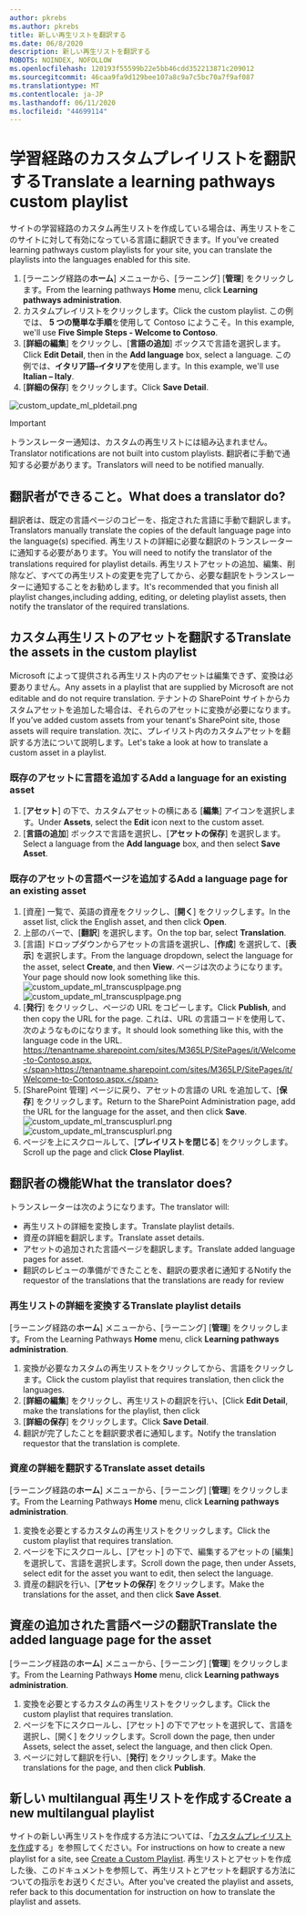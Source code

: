 ```yaml
---
author: pkrebs
ms.author: pkrebs
title: 新しい再生リストを翻訳する
ms.date: 06/8/2020
description: 新しい再生リストを翻訳する
ROBOTS: NOINDEX, NOFOLLOW
ms.openlocfilehash: 120193f55599b22e5bb46cdd352213871c209012
ms.sourcegitcommit: 46caa9fa9d129bee107a8c9a7c5bc70a7f9af087
ms.translationtype: MT
ms.contentlocale: ja-JP
ms.lasthandoff: 06/11/2020
ms.locfileid: "44699114"
---
```

# <a name="translate-a-learning-pathways-custom-playlist"></a><span data-ttu-id="86e80-103">学習経路のカスタムプレイリストを翻訳する</span><span class="sxs-lookup"><span data-stu-id="86e80-103">Translate a learning pathways custom playlist</span></span>
<span data-ttu-id="86e80-104">サイトの学習経路のカスタム再生リストを作成している場合は、再生リストをこのサイトに対して有効になっている言語に翻訳できます。</span><span class="sxs-lookup"><span data-stu-id="86e80-104">If you've created learning pathways custom playlists for your site, you can translate the playlists into the languages enabled for this site.</span></span>

1.  <span data-ttu-id="86e80-105">[ラーニング経路の**ホーム**] メニューから、[ラーニング] [**管理**] をクリックします。</span><span class="sxs-lookup"><span data-stu-id="86e80-105">From the learning pathways **Home** menu, click **Learning pathways administration**.</span></span> 
2.  <span data-ttu-id="86e80-106">カスタムプレイリストをクリックします。</span><span class="sxs-lookup"><span data-stu-id="86e80-106">Click the custom playlist.</span></span> <span data-ttu-id="86e80-107">この例では、 **5 つの簡単な手順**を使用して Contoso にようこそ。</span><span class="sxs-lookup"><span data-stu-id="86e80-107">In this example, we'll use **Five Simple Steps - Welcome to Contoso**.</span></span> 
3.  <span data-ttu-id="86e80-108">[**詳細の編集**] をクリックし、[**言語の追加**] ボックスで言語を選択します。</span><span class="sxs-lookup"><span data-stu-id="86e80-108">Click **Edit Detail**, then in the **Add language** box, select a language.</span></span> <span data-ttu-id="86e80-109">この例では、**イタリア語–イタリア**を使用します。</span><span class="sxs-lookup"><span data-stu-id="86e80-109">In this example, we'll use **Italian – Italy**.</span></span> 
5.  <span data-ttu-id="86e80-110">[**詳細の保存**] をクリックします。</span><span class="sxs-lookup"><span data-stu-id="86e80-110">Click **Save Detail**.</span></span> 

![custom_update_ml_pldetail.png](media/custom_update_ml_pldetail.png)

> [!IMPORTANT]
> <span data-ttu-id="86e80-112">トランスレーター通知は、カスタムの再生リストには組み込まれません。</span><span class="sxs-lookup"><span data-stu-id="86e80-112">Translator notifications are not built into custom playlists.</span></span> <span data-ttu-id="86e80-113">翻訳者に手動で通知する必要があります。</span><span class="sxs-lookup"><span data-stu-id="86e80-113">Translators will need to be notified manually.</span></span> 

## <a name="what-does-a-translator-do"></a><span data-ttu-id="86e80-114">翻訳者ができること。</span><span class="sxs-lookup"><span data-stu-id="86e80-114">What does a translator do?</span></span>
<span data-ttu-id="86e80-115">翻訳者は、既定の言語ページのコピーを、指定された言語に手動で翻訳します。</span><span class="sxs-lookup"><span data-stu-id="86e80-115">Translators manually translate the copies of the default language page into the language(s) specified.</span></span> <span data-ttu-id="86e80-116">再生リストの詳細に必要な翻訳のトランスレーターに通知する必要があります。</span><span class="sxs-lookup"><span data-stu-id="86e80-116">You will need to notify the translator of the translations required for playlist details.</span></span> <span data-ttu-id="86e80-117">再生リストアセットの追加、編集、削除など、すべての再生リストの変更を完了してから、必要な翻訳をトランスレーターに通知することをお勧めします。</span><span class="sxs-lookup"><span data-stu-id="86e80-117">It's recommended that you finish all playlist changes,including adding, editing, or deleting playlist assets, then notify the translator of the required translations.</span></span>

## <a name="translate-the-assets-in-the-custom-playlist"></a><span data-ttu-id="86e80-118">カスタム再生リストのアセットを翻訳する</span><span class="sxs-lookup"><span data-stu-id="86e80-118">Translate the assets in the custom playlist</span></span>
<span data-ttu-id="86e80-119">Microsoft によって提供される再生リスト内のアセットは編集できず、変換は必要ありません。</span><span class="sxs-lookup"><span data-stu-id="86e80-119">Any assets in a playlist that are supplied by Microsoft are not editable and do not require translation.</span></span> <span data-ttu-id="86e80-120">テナントの SharePoint サイトからカスタムアセットを追加した場合は、それらのアセットに変換が必要になります。</span><span class="sxs-lookup"><span data-stu-id="86e80-120">If you’ve added custom assets from your tenant's SharePoint site, those assets will require translation.</span></span> <span data-ttu-id="86e80-121">次に、プレイリスト内のカスタムアセットを翻訳する方法について説明します。</span><span class="sxs-lookup"><span data-stu-id="86e80-121">Let's take a look at how to translate a custom asset in a playlist.</span></span>

### <a name="add-a-language-for-an-existing-asset"></a><span data-ttu-id="86e80-122">既存のアセットに言語を追加する</span><span class="sxs-lookup"><span data-stu-id="86e80-122">Add a language for an existing asset</span></span>
1. <span data-ttu-id="86e80-123">[**アセット**] の下で、カスタムアセットの横にある [**編集**] アイコンを選択します。</span><span class="sxs-lookup"><span data-stu-id="86e80-123">Under **Assets**, select the **Edit** icon next to the custom asset.</span></span> 
2. <span data-ttu-id="86e80-124">[**言語の追加**] ボックスで言語を選択し、[**アセットの保存**] を選択します。</span><span class="sxs-lookup"><span data-stu-id="86e80-124">Select a language from the **Add language** box, and then select **Save Asset**.</span></span>

### <a name="add-a-language-page-for-an-existing-asset"></a><span data-ttu-id="86e80-125">既存のアセットの言語ページを追加する</span><span class="sxs-lookup"><span data-stu-id="86e80-125">Add a language page for an existing asset</span></span>
1. <span data-ttu-id="86e80-126">[資産] 一覧で、英語の資産をクリックし、[**開く**] をクリックします。</span><span class="sxs-lookup"><span data-stu-id="86e80-126">In the asset list, click the English asset, and then click **Open**.</span></span>
2. <span data-ttu-id="86e80-127">上部のバーで、[**翻訳**] を選択します。</span><span class="sxs-lookup"><span data-stu-id="86e80-127">On the top bar, select **Translation**.</span></span>
3. <span data-ttu-id="86e80-128">[言語] ドロップダウンからアセットの言語を選択し、[**作成**] を選択して、[**表示**] を選択します。</span><span class="sxs-lookup"><span data-stu-id="86e80-128">From the language dropdown, select the language for the asset, select **Create**, and then **View**.</span></span> <span data-ttu-id="86e80-129">ページは次のようになります。</span><span class="sxs-lookup"><span data-stu-id="86e80-129">Your page should now look something like this.</span></span> 
<span data-ttu-id="86e80-130">![custom_update_ml_transcusplpage.png](media/custom_update_ml_transcusplpage.png)</span><span class="sxs-lookup"><span data-stu-id="86e80-130">![custom_update_ml_transcusplpage.png](media/custom_update_ml_transcusplpage.png)</span></span>
4. <span data-ttu-id="86e80-131">[**発行**] をクリックし、ページの URL をコピーします。</span><span class="sxs-lookup"><span data-stu-id="86e80-131">Click **Publish**, and then copy the URL for the page.</span></span> <span data-ttu-id="86e80-132">これは、URL の言語コードを使用して、次のようなものになります。</span><span class="sxs-lookup"><span data-stu-id="86e80-132">It should look something like this, with the language code in the URL.</span></span>
<span data-ttu-id="86e80-133">https://tenantname.sharepoint.com/sites/M365LP/SitePages/it/Welcome-to-Contoso.aspx.</span><span class="sxs-lookup"><span data-stu-id="86e80-133">https://tenantname.sharepoint.com/sites/M365LP/SitePages/it/Welcome-to-Contoso.aspx.</span></span>
5. <span data-ttu-id="86e80-134">[SharePoint 管理] ページに戻り、アセットの言語の URL を追加して、[**保存**] をクリックします。</span><span class="sxs-lookup"><span data-stu-id="86e80-134">Return to the SharePoint Administration page, add the URL for the language for the asset, and then click **Save**.</span></span> 
<span data-ttu-id="86e80-135">![custom_update_ml_transcusplurl.png](media/custom_update_ml_transcusplurl.png)</span><span class="sxs-lookup"><span data-stu-id="86e80-135">![custom_update_ml_transcusplurl.png](media/custom_update_ml_transcusplurl.png)</span></span>
6.  <span data-ttu-id="86e80-136">ページを上にスクロールして、[**プレイリストを閉じる**] をクリックします。</span><span class="sxs-lookup"><span data-stu-id="86e80-136">Scroll up the page and click **Close Playlist**.</span></span>

## <a name="what-the-translator-does"></a><span data-ttu-id="86e80-137">翻訳者の機能</span><span class="sxs-lookup"><span data-stu-id="86e80-137">What the translator does?</span></span>
<span data-ttu-id="86e80-138">トランスレーターは次のようになります。</span><span class="sxs-lookup"><span data-stu-id="86e80-138">The translator will:</span></span>
- <span data-ttu-id="86e80-139">再生リストの詳細を変換します。</span><span class="sxs-lookup"><span data-stu-id="86e80-139">Translate playlist details.</span></span>
- <span data-ttu-id="86e80-140">資産の詳細を翻訳します。</span><span class="sxs-lookup"><span data-stu-id="86e80-140">Translate asset details.</span></span>
- <span data-ttu-id="86e80-141">アセットの追加された言語ページを翻訳します。</span><span class="sxs-lookup"><span data-stu-id="86e80-141">Translate added language pages for asset.</span></span>
- <span data-ttu-id="86e80-142">翻訳のレビューの準備ができたことを、翻訳の要求者に通知する</span><span class="sxs-lookup"><span data-stu-id="86e80-142">Notify the requestor of the translations that the translations are ready for review</span></span>

### <a name="translate-playlist-details"></a><span data-ttu-id="86e80-143">再生リストの詳細を変換する</span><span class="sxs-lookup"><span data-stu-id="86e80-143">Translate playlist details</span></span>
<span data-ttu-id="86e80-144">[ラーニング経路の**ホーム**] メニューから、[ラーニング] [**管理**] をクリックします。</span><span class="sxs-lookup"><span data-stu-id="86e80-144">From the Learning Pathways **Home** menu, click **Learning pathways administration**.</span></span> 
1. <span data-ttu-id="86e80-145">変換が必要なカスタムの再生リストをクリックしてから、言語をクリックします。</span><span class="sxs-lookup"><span data-stu-id="86e80-145">Click the custom playlist that requires translation, then click the languages.</span></span> 
2. <span data-ttu-id="86e80-146">[**詳細の編集**] をクリックし、再生リストの翻訳を行い、[</span><span class="sxs-lookup"><span data-stu-id="86e80-146">Click **Edit Detail**, make the translations for the playlist, then click</span></span> 
3. <span data-ttu-id="86e80-147">[**詳細の保存**] をクリックします。</span><span class="sxs-lookup"><span data-stu-id="86e80-147">Click **Save Detail**.</span></span> 
4. <span data-ttu-id="86e80-148">翻訳が完了したことを翻訳要求者に通知します。</span><span class="sxs-lookup"><span data-stu-id="86e80-148">Notify the translation requestor that the translation is complete.</span></span> 

### <a name="translate-asset-details"></a><span data-ttu-id="86e80-149">資産の詳細を翻訳する</span><span class="sxs-lookup"><span data-stu-id="86e80-149">Translate asset details</span></span>
<span data-ttu-id="86e80-150">[ラーニング経路の**ホーム**] メニューから、[ラーニング] [**管理**] をクリックします。</span><span class="sxs-lookup"><span data-stu-id="86e80-150">From the Learning Pathways **Home** menu, click **Learning pathways administration**.</span></span> 
1. <span data-ttu-id="86e80-151">変換を必要とするカスタムの再生リストをクリックします。</span><span class="sxs-lookup"><span data-stu-id="86e80-151">Click the custom playlist that requires translation.</span></span> 
2. <span data-ttu-id="86e80-152">ページを下にスクロールし、[アセット] の下で、編集するアセットの [編集] を選択して、言語を選択します。</span><span class="sxs-lookup"><span data-stu-id="86e80-152">Scroll down the page, then under Assets, select edit for the asset you want to edit, then select the language.</span></span> 
3. <span data-ttu-id="86e80-153">資産の翻訳を行い、[**アセットの保存**] をクリックします。</span><span class="sxs-lookup"><span data-stu-id="86e80-153">Make the translations for the asset, and then click **Save Asset**.</span></span>  

## <a name="translate-the-added-language-page-for-the-asset"></a><span data-ttu-id="86e80-154">資産の追加された言語ページの翻訳</span><span class="sxs-lookup"><span data-stu-id="86e80-154">Translate the added language page for the asset</span></span>
<span data-ttu-id="86e80-155">[ラーニング経路の**ホーム**] メニューから、[ラーニング] [**管理**] をクリックします。</span><span class="sxs-lookup"><span data-stu-id="86e80-155">From the Learning Pathways **Home** menu, click **Learning pathways administration**.</span></span> 
1. <span data-ttu-id="86e80-156">変換を必要とするカスタムの再生リストをクリックします。</span><span class="sxs-lookup"><span data-stu-id="86e80-156">Click the custom playlist that requires translation.</span></span> 
2. <span data-ttu-id="86e80-157">ページを下にスクロールし、[アセット] の下でアセットを選択して、言語を選択し、[開く] をクリックします。</span><span class="sxs-lookup"><span data-stu-id="86e80-157">Scroll down the page, then under Assets, select the asset, select the language, and then click Open.</span></span> 
3. <span data-ttu-id="86e80-158">ページに対して翻訳を行い、[**発行**] をクリックします。</span><span class="sxs-lookup"><span data-stu-id="86e80-158">Make the translations for the page, and then click **Publish**.</span></span>  

## <a name="create-a-new-multilangual-playlist"></a><span data-ttu-id="86e80-159">新しい multilangual 再生リストを作成する</span><span class="sxs-lookup"><span data-stu-id="86e80-159">Create a new multilangual playlist</span></span>
<span data-ttu-id="86e80-160">サイトの新しい再生リストを作成する方法については、「[カスタムプレイリストを作成](custom_createnewplaylist.md)する」を参照してください。</span><span class="sxs-lookup"><span data-stu-id="86e80-160">For instructions on how to create a new playlist for a site, see [Create a Custom Playlist](custom_createnewplaylist.md).</span></span> <span data-ttu-id="86e80-161">再生リストとアセットを作成した後、このドキュメントを参照して、再生リストとアセットを翻訳する方法についての指示をお送りください。</span><span class="sxs-lookup"><span data-stu-id="86e80-161">After you've created the playlist and assets, refer back to this documentation for instruction on how to translate the playlist and assets.</span></span> 